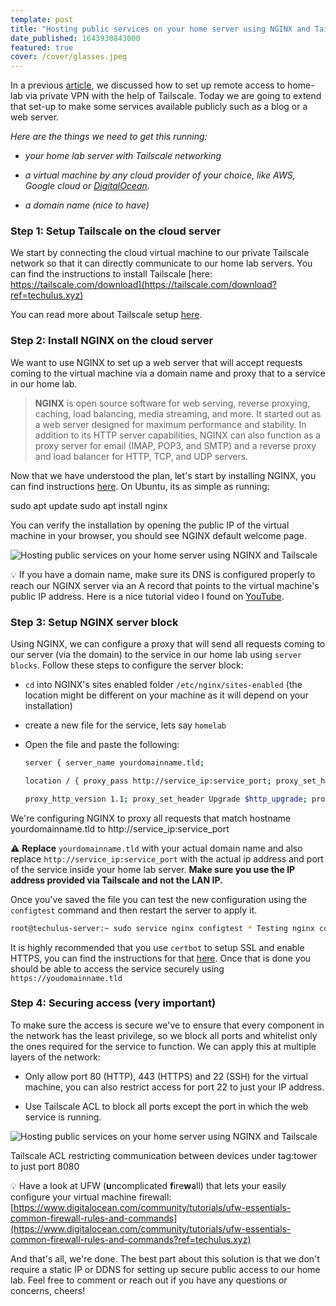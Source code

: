 ```yaml
---
template: post
title: "Hosting public services on your home server using NGINX and Tailscale"
date_published: 1643930843000
featured: true
cover: /cover/glasses.jpeg
---
```


In a previous [article](https://techulus.xyz/how-to-setup-remote-access-to-home-server-using-tailscale/), we discussed how to set up remote access to home-lab via private VPN with the help of Tailscale. Today we are going to extend that set-up to make some services available publicly such as a blog or a web server.

*Here are the things we need to get this running:*

* *your home lab server with Tailscale networking*
    
* *a virtual machine by any cloud provider of your choice, like AWS, Google cloud or* [*DigitalOcean*](https://www.digitalocean.com/?refcode=aed42342d15d&utm_campaign=Referral_Invite&utm_medium=Referral_Program&utm_source=badge)*.*
    
* *a domain name (nice to have)*
    

### Step 1: Setup Tailscale on the cloud server

We start by connecting the cloud virtual machine to our private Tailscale network so that it can directly communicate to our home lab servers. You can find the instructions to install Tailscale [here: https://tailscale.com/download](https://tailscale.com/download?ref=techulus.xyz)

You can read more about Tailscale setup [here](https://techulus.xyz/how-to-setup-remote-access-to-home-server-using-tailscale/).

### Step 2: Install NGINX on the cloud server

We want to use NGINX to set up a web server that will accept requests coming to the virtual machine via a domain name and proxy that to a service in our home lab.

> **NGINX** is open source software for web serving, reverse proxying, caching, load balancing, media streaming, and more. It started out as a web server designed for maximum performance and stability. In addition to its HTTP server capabilities, NGINX can also function as a proxy server for email (IMAP, POP3, and SMTP) and a reverse proxy and load balancer for HTTP, TCP, and UDP servers.

Now that we have understood the plan, let's start by installing NGINX, you can find instructions [here](https://www.nginx.com/resources/wiki/start/topics/tutorials/install/?ref=techulus.xyz). On Ubuntu, its as simple as running:

sudo apt update sudo apt install nginx

You can verify the installation by opening the public IP of the virtual machine in your browser, you should see NGINX default welcome page.

![Hosting public services on your home server using NGINX and Tailscale](/images/nginx.png)

💡 If you have a domain name, make sure its DNS is configured properly to reach our NGINX server via an A record that points to the virtual machine's public IP address. Here is a nice tutorial video I found on [YouTube](https://www.youtube.com/watch?v=QcNBLSSn8Vg&ref=techulus.xyz).

### Step 3: Setup NGINX server block

Using NGINX, we can configure a proxy that will send all requests coming to our server (via the domain) to the service in our home lab using `server blocks`. Follow these steps to configure the server block:

* `cd` into NGINX's sites enabled folder `/etc/nginx/sites-enabled` (the location might be different on your machine as it will depend on your installation)
    
* create a new file for the service, lets say `homelab`
    
* Open the file and paste the following:
    
    ```bash
    server { server_name yourdomainname.tld;
    
    location / { proxy_pass http://service_ip:service_port; proxy_set_header X-Real-IP $remote_addr; proxy_set_header X-Forwarded-For $proxy_add_x_forwarded_for; proxy_set_header X-Forwarded-Proto https; proxy_set_header Host $http_host; proxy_intercept_errors on;
    
    proxy_http_version 1.1; proxy_set_header Upgrade $http_upgrade; proxy_set_header Connection 'upgrade'; proxy_cache_bypass $http_upgrade; } }
    ```
    

We're configuring NGINX to proxy all requests that match hostname yourdomainname.tld to http://service\_ip:service\_port

⚠️ **Replace** `yourdomainname.tld` with your actual domain name and also replace `http://service_ip:service_port` with the actual ip address and port of the service inside your home lab server. **Make sure you use the IP address provided via Tailscale and not the LAN IP.**

Once you've saved the file you can test the new configuration using the `configtest` command and then restart the server to apply it.

```bash
root@techulus-server:~ sudo service nginx configtest * Testing nginx configuration [ OK ]
```

It is highly recommended that you use `certbot` to setup SSL and enable HTTPS, you can find the instructions for that [here](https://www.digitalocean.com/community/tutorials/how-to-secure-nginx-with-let-s-encrypt-on-ubuntu-20-04?ref=techulus.xyz). Once that is done you should be able to access the service securely using `https://youdomainname.tld`

### Step 4: Securing access (very important)

To make sure the access is secure we've to ensure that every component in the network has the least privilege, so we block all ports and whitelist only the ones required for the service to function. We can apply this at multiple layers of the network:

* Only allow port 80 (HTTP), 443 (HTTPS) and 22 (SSH) for the virtual machine, you can also restrict access for port 22 to just your IP address.
    
* Use Tailscale ACL to block all ports except the port in which the web service is running.
    

![Hosting public services on your home server using NGINX and Tailscale](/images/tailscale.png)

Tailscale ACL restricting communication between devices under tag:tower to just port 8080

💡 Have a look at UFW (**u**ncomplicated **f**ire**w**all) that lets your easily configure your virtual machine firewall: [https://www.digitalocean.com/community/tutorials/ufw-essentials-common-firewall-rules-and-commands](https://www.digitalocean.com/community/tutorials/ufw-essentials-common-firewall-rules-and-commands?ref=techulus.xyz)

And that's all, we're done. The best part about this solution is that we don't require a static IP or DDNS for setting up secure public access to our home lab. Feel free to comment or reach out if you have any questions or concerns, cheers!